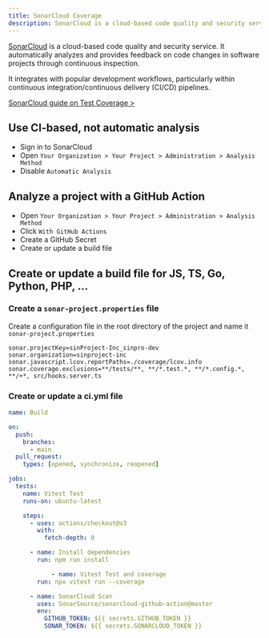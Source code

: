 ```yaml
---
title: SonarCloud Coverage
description: SonarCloud is a cloud-based code quality and security service. It automatically analyzes and provides feedback on code changes in software projects through continuous inspection.
---
```


[SonarCloud](https://www.sonarsource.com/products/sonarcloud/) is a cloud-based code quality and security service. It automatically analyzes and provides feedback on code changes in software projects through continuous inspection.

It integrates with popular development workflows, particularly within continuous integration/continuous delivery (CI/CD) pipelines.

[SonarCloud guide on Test Coverage &gt;](https://docs.sonarcloud.io/enriching/test-coverage/overview/)

## Use CI-based, not automatic analysis

- Sign in to SonarCloud
- Open `Your Organization > Your Project > Administration > Analysis Method`
- Disable `Automatic Analysis`

## Analyze a project with a GitHub Action

- Open `Your Organization > Your Project > Administration > Analysis Method`
- Click `With GitHub Actions`
- Create a GitHub Secret
- Create or update a build file

## Create or update a build file for JS, TS, Go, Python, PHP, ...

### Create a `sonar-project.properties` file

Create a configuration file in the root directory of the project and name it `sonar-project.properties`

```properties:sonar-project.properties
sonar.projectKey=sinProject-Inc_sinpro-dev
sonar.organization=sinproject-inc
sonar.javascript.lcov.reportPaths=./coverage/lcov.info
sonar.coverage.exclusions=**/tests/**, **/*.test.*, **/*.config.*, **/+*, src/hooks.server.ts
```

### Create or update a ci.yml file

```yml:.github/workflows/ci.yml
name: Build

on:
  push:
    branches:
      - main
  pull_request:
    types: [opened, synchronize, reopened]

jobs:
  tests:
    name: Vitest Test
    runs-on: ubuntu-latest

    steps:
      - uses: actions/checkout@v3
        with:
          fetch-depth: 0

      - name: Install dependencies
        run: npm run install

			- name: Vitest Test and coverage
        run: npx vitest run --coverage

      - name: SonarCloud Scan
        uses: SonarSource/sonarcloud-github-action@master
        env:
          GITHUB_TOKEN: ${{ secrets.GITHUB_TOKEN }}
          SONAR_TOKEN: ${{ secrets.SONARCLOUD_TOKEN }}
```

